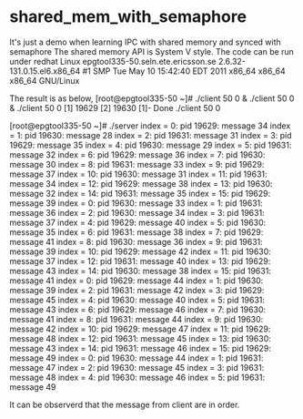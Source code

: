 # shared_mem_with_semaphore
It's just a demo when learning IPC with shared memory and synced with semaphore
The shared memory API is System V style.
The code can be run under redhat
Linux epgtool335-50.seln.ete.ericsson.se 2.6.32-131.0.15.el6.x86_64 #1 SMP Tue May 10 15:42:40 EDT 2011 x86_64 x86_64 x86_64 GNU/Linux

The result is as below,
[root@epgtool335-50 ~]# ./client 50 0 & ./client 50 0 & ./client 50 0
[1] 19629
[2] 19630
[1]-  Done                    ./client 50 0

[root@epgtool335-50 ~]# ./server
index = 0: pid 19629: message 34
index = 1: pid 19630: message 28
index = 2: pid 19631: message 31
index = 3: pid 19629: message 35
index = 4: pid 19630: message 29
index = 5: pid 19631: message 32
index = 6: pid 19629: message 36
index = 7: pid 19630: message 30
index = 8: pid 19631: message 33
index = 9: pid 19629: message 37
index = 10: pid 19630: message 31
index = 11: pid 19631: message 34
index = 12: pid 19629: message 38
index = 13: pid 19630: message 32
index = 14: pid 19631: message 35
index = 15: pid 19629: message 39
index = 0: pid 19630: message 33
index = 1: pid 19631: message 36
index = 2: pid 19630: message 34
index = 3: pid 19631: message 37
index = 4: pid 19629: message 40
index = 5: pid 19630: message 35
index = 6: pid 19631: message 38
index = 7: pid 19629: message 41
index = 8: pid 19630: message 36
index = 9: pid 19631: message 39
index = 10: pid 19629: message 42
index = 11: pid 19630: message 37
index = 12: pid 19631: message 40
index = 13: pid 19629: message 43
index = 14: pid 19630: message 38
index = 15: pid 19631: message 41
index = 0: pid 19629: message 44
index = 1: pid 19630: message 39
index = 2: pid 19631: message 42
index = 3: pid 19629: message 45
index = 4: pid 19630: message 40
index = 5: pid 19631: message 43
index = 6: pid 19629: message 46
index = 7: pid 19630: message 41
index = 8: pid 19631: message 44
index = 9: pid 19630: message 42
index = 10: pid 19629: message 47
index = 11: pid 19629: message 48
index = 12: pid 19631: message 45
index = 13: pid 19630: message 43
index = 14: pid 19631: message 46
index = 15: pid 19629: message 49
index = 0: pid 19630: message 44
index = 1: pid 19631: message 47
index = 2: pid 19630: message 45
index = 3: pid 19631: message 48
index = 4: pid 19630: message 46
index = 5: pid 19631: message 49

It can be observerd that the message from client are in order.
